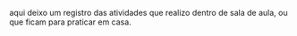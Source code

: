 aqui deixo um registro das atividades que realizo dentro de sala de aula, ou que ficam para praticar em casa.
